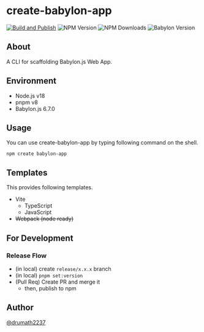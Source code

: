 # create-babylon-app

[![Build and Publish](https://github.com/drumath2237/create-babylon-app/actions/workflows/build_publish.yml/badge.svg)](https://github.com/drumath2237/create-babylon-app/actions/workflows/build_publish.yml)
![NPM Version](https://img.shields.io/npm/v/create-babylon-app?logo=npm&color=red)
![NPM Downloads](https://img.shields.io/npm/dm/create-babylon-app?logo=npm&color=red)
![Babylon Version](https://img.shields.io/badge/Babylon.js-v7-red)

## About

A CLI for scaffolding Babylon.js Web App.

## Environment

- Node.js v18
- pnpm v8
- Babylon.js 6.7.0

## Usage

You can use create-babylon-app by typing following command on the shell.

```
npm create babylon-app
```

## Templates

This provides following templates.

- Vite
  - TypeScript
  - JavaScript
- ~~Webpack (node ready)~~

## For Development

### Release Flow

- (in local) create `release/x.x.x` branch
- (in local) `pnpm set:version`
- (Pull Req) Create PR and merge it
  - then, publish to npm

## Author

[@drumath2237](https://twitter.com/ninisan_drumath)
